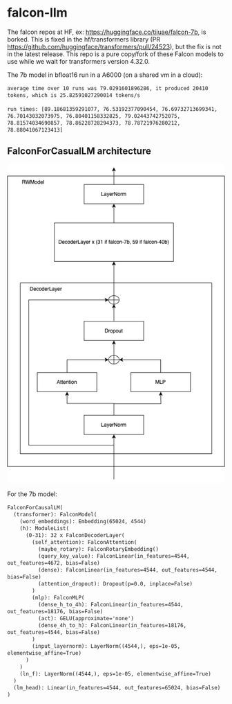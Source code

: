 # falcon-llm

The falcon repos at HF, ex: https://huggingface.co/tiiuae/falcon-7b, is borked. This is fixed in the hf/transformers library (PR https://github.com/huggingface/transformers/pull/24523), but the fix is not in the latest release. This repo is a pure copy/fork of these Falcon models to use while we wait for transformers version 4.32.0. 

The 7b model in bfloat16 run in a A6000 (on a shared vm in a cloud): 
``` 
average time over 10 runs was 79.0291601896286, it produced 20410 tokens, which is 25.82591027290014 tokens/s 

run times: [89.18681359291077, 76.53192377090454, 76.69732713699341, 76.70143032073975, 76.80401158332825, 79.02443742752075, 78.81574034690857, 78.86228728294373, 78.78721976280212, 78.88041067123413]
``` 

## FalconForCasualLM architecture

![Alt text](./diagrams/RWModel_architecture.png "RWModel/Falcon architecture")

For the 7b model:
``` 
FalconForCausalLM(
  (transformer): FalconModel(
    (word_embeddings): Embedding(65024, 4544)
    (h): ModuleList(
      (0-31): 32 x FalconDecoderLayer(
        (self_attention): FalconAttention(
          (maybe_rotary): FalconRotaryEmbedding()
          (query_key_value): FalconLinear(in_features=4544, out_features=4672, bias=False)
          (dense): FalconLinear(in_features=4544, out_features=4544, bias=False)
          (attention_dropout): Dropout(p=0.0, inplace=False)
        )
        (mlp): FalconMLP(
          (dense_h_to_4h): FalconLinear(in_features=4544, out_features=18176, bias=False)
          (act): GELU(approximate='none')
          (dense_4h_to_h): FalconLinear(in_features=18176, out_features=4544, bias=False)
        )
        (input_layernorm): LayerNorm((4544,), eps=1e-05, elementwise_affine=True)
      )
    )
    (ln_f): LayerNorm((4544,), eps=1e-05, elementwise_affine=True)
  )
  (lm_head): Linear(in_features=4544, out_features=65024, bias=False)
)
```